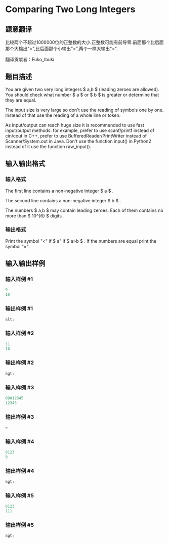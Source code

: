 # Comparing Two Long Integers

## 题意翻译

比较两个不超过1000000位的正整数的大小.正整数可能有前导零.前面那个比后面那个大输出">",比后面那个小输出"<",两个一样大输出"=".

翻译贡献者：Fuko_Ibuki

## 题目描述

You are given two very long integers $ a,b $ (leading zeroes are allowed). You should check what number $ a $ or $ b $ is greater or determine that they are equal.

The input size is very large so don't use the reading of symbols one by one. Instead of that use the reading of a whole line or token.

As input/output can reach huge size it is recommended to use fast input/output methods: for example, prefer to use scanf/printf instead of cin/cout in C++, prefer to use BufferedReader/PrintWriter instead of Scanner/System.out in Java. Don't use the function input() in Python2 instead of it use the function raw\_input().

## 输入输出格式

### 输入格式

The first line contains a non-negative integer $ a $ .

The second line contains a non-negative integer $ b $ .

The numbers $ a,b $ may contain leading zeroes. Each of them contains no more than $ 10^{6} $ digits.

### 输出格式

Print the symbol "<" if $ a" if $ a>b $ . If the numbers are equal print the symbol "=".

## 输入输出样例

### 输入样例 #1

```cpp
9
10

```
### 输出样例 #1

```cpp
&lt;

```
### 输入样例 #2

```cpp
11
10

```
### 输出样例 #2

```cpp
&gt;

```
### 输入样例 #3

```cpp
00012345
12345

```
### 输出样例 #3

```cpp
=

```
### 输入样例 #4

```cpp
0123
9

```
### 输出样例 #4

```cpp
&gt;

```
### 输入样例 #5

```cpp
0123
111

```
### 输出样例 #5

```cpp
&gt;

```
